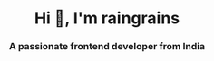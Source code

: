 <!-- ### Hi there 👋
![](http://antzuhl.cn:4000/get/@antzuhl.readme) -->

<!--
**raingrains/raingrains** is a ✨ _special_ ✨ repository because its `README.md` (this file) appears on your GitHub profile.

Here are some ideas to get you started:

- 🔭 I’m currently working on ...
- 🌱 I’m currently learning ...
- 👯 I’m looking to collaborate on ...
- 🤔 I’m looking for help with ...
- 💬 Ask me about ...
- 📫 How to reach me: ...
- 😄 Pronouns: ...
- ⚡ Fun fact: ...
-->

<!-- this is my github home page

![info](https://github-readme-stats.vercel.app/api?username=raingrains&show_icons=true&count_private=true&hide=prs&theme=default_repocard) -->


<h1 align="center">Hi 👋, I'm raingrains</h1>
<h3 align="center">A passionate frontend developer from India</h3>

<!-- <p align="left"> <img src="https://komarev.com/ghpvc/?username=raingrains&label=Profile%20views&color=0e75b6&style=flat" alt="raingrains" /> </p> -->

<!-- <p align="left"> <a href="https://github.com/ryo-ma/github-profile-trophy"><img src="https://github-profile-trophy.vercel.app/?username=raingrains" alt="raingrains" /></a> </p> -->

<!-- <p><img align="left" src="https://github-readme-stats.vercel.app/api/top-langs?username=raingrains&show_icons=true&locale=en&layout=compact" alt="raingrains" /></p> -->

<!-- <p>&nbsp;<img align="center" src="https://github-readme-stats.vercel.app/api?username=raingrains&show_icons=true&locale=en" alt="raingrains" /></p> -->

